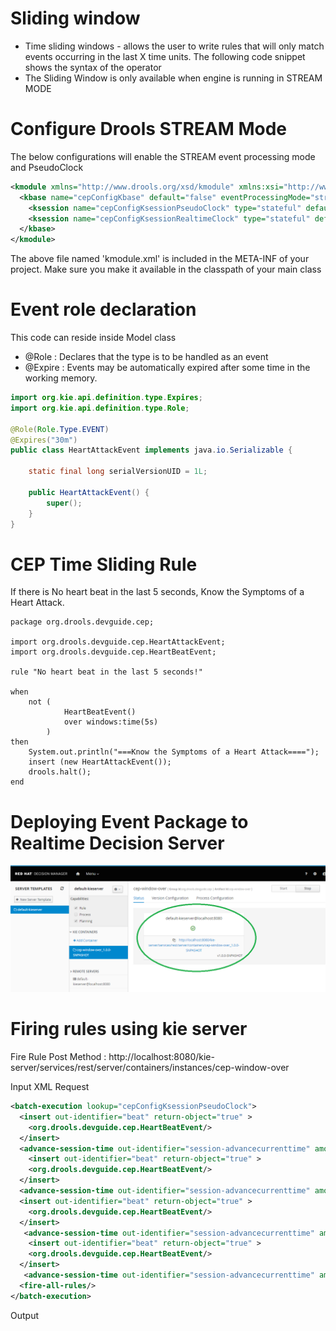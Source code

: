 # Sliding window

* Time sliding windows -  allows the user to write rules that will only match events occurring in the last X time units. The following code snippet shows the syntax of the operator
* The Sliding Window is only available when engine is running in STREAM MODE

# Configure Drools STREAM Mode

The below configurations will enable the STREAM event processing mode and PseudoClock

```xml
<kmodule xmlns="http://www.drools.org/xsd/kmodule" xmlns:xsi="http://www.w3.org/2001/XMLSchema-instance">
  <kbase name="cepConfigKbase" default="false" eventProcessingMode="stream" equalsBehavior="identity" packages="org.drools.devguide.cep">
    <ksession name="cepConfigKsessionPseudoClock" type="stateful" default="false" clockType="pseudo"/>
    <ksession name="cepConfigKsessionRealtimeClock" type="stateful" default="false" clockType="realtime"/>
  </kbase>
</kmodule>
```
The above file named 'kmodule.xml' is included in the META-INF of your project. Make sure you make it available in the classpath of your main class

# Event role declaration 

This code can reside inside Model class

* @Role : Declares that the type is to be handled as an event
* @Expire : Events may be automatically expired after some time in the working memory.

```java
import org.kie.api.definition.type.Expires;
import org.kie.api.definition.type.Role;

@Role(Role.Type.EVENT)
@Expires("30m")
public class HeartAttackEvent implements java.io.Serializable {

    static final long serialVersionUID = 1L;

    public HeartAttackEvent() {
        super();
    }
}
```
# CEP Time Sliding Rule 
If there is No heart beat in the last 5 seconds, Know the Symptoms of a Heart Attack.
```DRL
package org.drools.devguide.cep;

import org.drools.devguide.cep.HeartAttackEvent;
import org.drools.devguide.cep.HeartBeatEvent;

rule "No heart beat in the last 5 seconds!"

when
    not (
            HeartBeatEvent()
            over windows:time(5s)
        )
then 
    System.out.println("===Know the Symptoms of a Heart Attack====");
    insert (new HeartAttackEvent());
    drools.halt();
end 
```

# Deploying Event Package to Realtime Decision Server

![eploying Event Package to Realtime Decision Server](https://github.com/rameshpk/drools_cep/blob/master/image/Deploy.png)

# Firing rules using kie server

Fire Rule Post Method : http://localhost:8080/kie-server/services/rest/server/containers/instances/cep-window-over

Input XML  Request 
```xml
<batch-execution lookup="cepConfigKsessionPseudoClock">
  <insert out-identifier="beat" return-object="true" >
    <org.drools.devguide.cep.HeartBeatEvent/>
  </insert>
  <advance-session-time out-identifier="session-advancecurrenttime" amount="1" unit="SECONDS"/>
    <insert out-identifier="beat" return-object="true" >
    <org.drools.devguide.cep.HeartBeatEvent/>
  </insert>
  <advance-session-time out-identifier="session-advancecurrenttime" amount="1" unit="SECONDS"/>
  <insert out-identifier="beat" return-object="true" >
    <org.drools.devguide.cep.HeartBeatEvent/>
  </insert>
   <advance-session-time out-identifier="session-advancecurrenttime" amount="1" unit="SECONDS"/>
    <insert out-identifier="beat" return-object="true" >
    <org.drools.devguide.cep.HeartBeatEvent/>
  </insert>
   <advance-session-time out-identifier="session-advancecurrenttime" amount="6" unit="SECONDS"/>
  <fire-all-rules/>
</batch-execution>
```
Output



